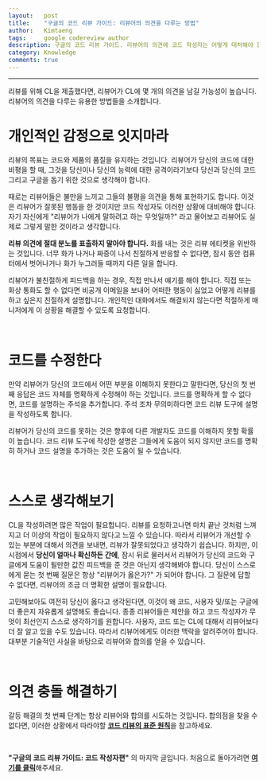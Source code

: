 ```yaml
---
layout:   post
title:    "구글의 코드 리뷰 가이드: 리뷰어의 의견을 다루는 방법"
author:   Kimtaeng
tags: 	  google codereview author
description: 구글의 코드 리뷰 가이드. 리뷰어의 의견에 코드 작성자는 어떻게 대처해야 할까?
category: Knowledge
comments: true
---
```


<hr/>

<div class="post_caption">리뷰를 위해 CL을 제출했다면, 리뷰어가 CL에 몇 개의 의견을 남길 가능성이 높습니다.
리뷰어의 의견을 다루는 유용한 방법들을 소개합니다.</div>

# 개인적인 감정으로 잇지마라

리뷰의 목표는 코드와 제품의 품질을 유지하는 것입니다. 리뷰어가 당신의 코드에 대한 비평을 할 때, 그것을 당신이나 당신의 능력에
대한 공격이라기보다 당신과 당신의 코드 그리고 구글을 돕기 위한 것으로 생각해야 합니다.

때로는 리뷰어들은 불만을 느끼고 그들의 불평을 의견을 통해 표현하기도 합니다. 이것은 리뷰어가 잘못된 행동을 한 것이지만
코드 작성자도 이러한 상황에 대비해야 합니다. 자기 자신에게 "리뷰어가 나에게 말하려고 하는 무엇일까?" 라고 물어보고
리뷰어도 실제로 그렇게 말한 것이라고 생각합니다.

**리뷰 의견에 절대 분노를 표출하지 말아야 합니다.** 화를 내는 것은 리뷰 에티켓을 위반하는 것입니다.
너무 화가 나거나 짜증이 나서 친절하게 반응할 수 없다면, 잠시 동안 컴퓨터에서 벗어나거나 화가 누그러들 때까지 다른 일을 합니다.

리뷰어가 불친절하게 피드백을 하는 경우, 직접 만나서 얘기를 해야 합니다. 직접 또는 화상 통화도 할 수 없다면 비공개 이메일을
보내어 어떠한 행동이 싫었고 어떻게 리뷰를 하고 싶은지 친절하게 설명합니다. 개인적인 대화에서도 해결되지 않는다면 적절하게
매니저에게 이 상황을 해결할 수 있도록 요청합니다.

<br/>

# 코드를 수정한다

만약 리뷰어가 당신의 코드에서 어떤 부분을 이해하지 못한다고 말한다면, 당신의 첫 번째 응답은 코드 자체를 명확하게 수정해야
하는 것입니다. 코드를 명확하게 할 수 없다면, 코드를 설명하는 주석을 추가합니다. 주석 조차 무의미하다면 코드 리뷰 도구에
설명을 작성하도록 합니다.

리뷰어가 당신의 코드를 못하는 것은 향후에 다른 개발자도 코드를 이해하지 못할 확률이 높습니다. 코드 리뷰 도구에 작성한 설명은
그들에게 도움이 되지 않지만 코드를 명확히 하거나 코드 설명을 추가하는 것은 도움이 될 수 있습니다.

<br/>

# 스스로 생각해보기

CL을 작성하려면 많은 작업이 필요합니다. 리뷰를 요청하고나면 마치 끝난 것처럼 느껴지고 더 이상의 작업이 필요하지 않다고
느낄 수 있습니다. 따라서 리뷰어가 개선할 수 있는 부분에 대해서 의견을 보내면, 리뷰가 잘못되었다고 생각하기 쉽습니다.
하지만, 이 시점에서 **당신이 얼마나 확신하든 간에**, 잠시 뒤로 물러서서 리뷰어가 당신의 코드와 구글에게 도움이 될만한
값진 피드백을 준 것은 아닌지 생각해봐야 합니다. 당신이 스스로에게 묻는 첫 번째 질문은 항상 "리뷰어가 옳은가?" 가 되어야 합니다.
그 질문에 답할 수 없다면, 리뷰어의 조금 더 명확한 설명이 필요합니다.

고민해보아도 여전히 당신이 옳다고 생각된다면, 이것이 왜 코드, 사용자 및/또는 구글에 더 좋은지 자유롭게 설명해도 좋습니다.
종종 리뷰어들은 제안을 하고 코드 작성자가 무엇이 최선인지 스스로 생각하기를 원합니다. 사용자, 코드 또는 CL에 대해서 리뷰어보다
더 잘 알고 있을 수도 있습니다. 따라서 리뷰어에게도 이러한 맥락을 알려주어야 합니다. 대부분 기술적인 사실을 바탕으로 리뷰어와
합의를 얻을 수 있습니다.

<br/>

# 의견 충돌 해결하기

갈등 해결의 첫 번째 단계는 항상 리뷰어와 합의를 시도하는 것입니다. 합의점을 찾을 수 없다면, 이러한 상황에서 따라야할
<a href="/post/the-standard-of-code-review"><b>코드 리뷰의 표준 원칙</b></a>을 참고하세요.

<br/>

**"구글의 코드 리뷰 가이드: 코드 작성자편"** 의 마지막 글입니다.
처음으로 돌아가려면 <a href="/post/google-code-review-guide"><b>여기를 클릭</b></a>해주세요.